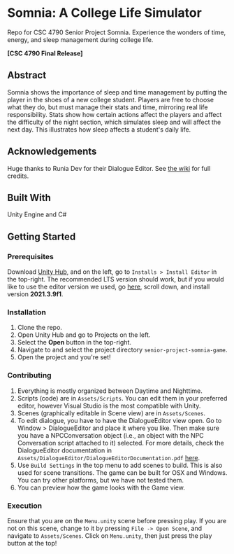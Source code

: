 # Somnia: A College Life Simulator
Repo for CSC 4790 Senior Project Somnia. Experience the wonders of time, energy, and sleep management during college life.

**[CSC 4790 Final Release]**

## Abstract
Somnia shows the importance of sleep and time management by putting the player in the shoes of a new college student. Players are free to choose what they do, but must manage their stats and time, mirroring real life responsibility. Stats show how certain actions affect the players and affect the difficulty of the night section, which simulates sleep and will affect the next day. This illustrates how sleep affects a student's daily life. 

## Acknowledgements
Huge thanks to Runia Dev for their Dialogue Editor.
See [the wiki](https://github.com/CSC4790-Fall2022-Org/senior-project-somnia-game/wiki) for full credits.

## Built With
Unity Engine and C#

## Getting Started
### Prerequisites
Download [Unity Hub](https://unity3d.com/get-unity/download), and on the left, go to `Installs > Install Editor` in the top-right. The recommended LTS version should work, but if you would like to use the editor version we used, go [here](https://unity3d.com/get-unity/download/archive), scroll down, and install version **2021.3.9f1**.

### Installation
1. Clone the repo.
2. Open Unity Hub and go to Projects on the left.
3. Select the **Open** button in the top-right.
4. Navigate to and select the project directory `senior-project-somnia-game`.
5. Open the project and you're set!

### Contributing
1. Everything is mostly organized between Daytime and Nighttime.
2. Scripts (code) are in `Assets/Scripts`. You can edit them in your preferred editor, however Visual Studio is the most compatible with Unity.
3. Scenes (graphically editable in Scene view) are in `Assets/Scenes`. 
4. To edit dialogue, you have to have the DialogueEditor view open. Go to Window > DialogueEditor and place it where you like. Then make sure you have a NPCConversation object (i.e., an object with the NPC Conversation script attached to it) selected. For more details, check the DialogueEditor documentation in `Assets/DialogueEditor/DialogueEditorDocumentation.pdf` [here](https://github.com/CSC4790-Fall2022-Org/senior-project-somnia-game/blob/dev/Assets/DialogueEditor/DialogueEditorDocumentation.pdf).
5. Use `Build Settings` in the top menu to add scenes to build. This is also used for scene transitions. The game can be built for OSX and Windows. You can try other platforms, but we have not tested them.
6. You can preview how the game looks with the Game view.

### Execution
Ensure that you are on the `Menu.unity` scene before pressing play. If you are not on this scene, change to it by pressing `File -> Open Scene`, and navigate to `Assets/Scenes`. Click on `Menu.unity`, then just press the play button at the top!

